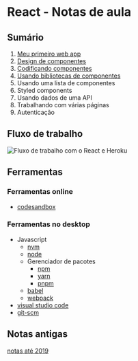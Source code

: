 # React - Notas de aula

## Sumário

1. [Meu primeiro web app](2021/01-first-app)
2. [Design de componentes](2021/02-components-design)
3. [Codificando componentes](2021/03-components-code)
4. [Usando bibliotecas de componentes](2021/04-components-libs)
5. Usando uma lista de componentes
6. Styled components
7. Usando dados de uma API
8. Trabalhando com várias páginas
9. Autenticação

## Fluxo de trabalho

![Fluxo de trabalho com o React e Heroku](img/react-flow.jpg)

## Ferramentas

### Ferramentas online

-  [codesandbox](https://codesandbox.io/s/nk8nkn4q40)

### Ferramentas no desktop

-  Javascript
   -  [nvm](https://github.com/creationix/nvm)
   -  [node](https://nodejs.org/)
   -  Gerenciador de pacotes
      -  [npm](https://www.npmjs.com)
      -  [yarn](https://yarnpkg.com)
      -  [pnpm](https://pnpm.js.org)
   -  [babel](http://babeljs.io)
   -  [webpack](https://webpack.js.org)
-  [visual studio code](https://code.visualstudio.com)
-  [git-scm](https://git-scm.com)

## Notas antigas

[notas até 2019](index-old)
